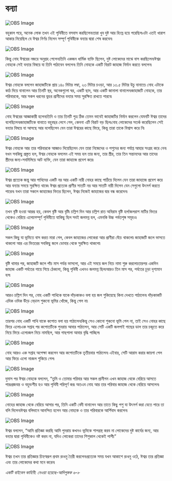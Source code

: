 # বন্যা

![OBS Image](https://cdn.door43.org/obs/jpg/360px/obs-en-03-01.jpg)

বহুকাল পরে, অনেক লোক তখন এই পৃথিবীতে বসবাস করছিলেন৷তারা খুব দুষ্ট আর হিংস্র হয়ে পরেছিল৷এটা এতই খারাপ আকার নিয়েছিল যে ঈশ্বর নির্ণয় নিলেন সম্পূর্ণ পৃথিবীকে বন্যার দ্বারা শেষ করবেন৷ 

![OBS Image](https://cdn.door43.org/obs/jpg/360px/obs-en-03-02.jpg)

কিন্তু নোহ ঈশ্বরের নজরে অনুগ্রহ পেলেন৷তিনি একজন ধার্মিক ব্যক্তি ছিলেন, দুষ্ট লোকেদের মাঝে বাস করছিলেন৷ঈশ্বর নোহকে সেই বন্যার বিষয়ে যা তিনি পাঠাবেন বললেন৷ তিনি নোহকে একটি বিরাট জাহাজ নির্মান করতে বললেন৷ 

![OBS Image](https://cdn.door43.org/obs/jpg/360px/obs-en-03-03.jpg)

ঈশ্বর নোহকে বললেন জাহাজটিকে প্রায় ১৪০ মিটার লম্বা, ২৩ মিটার চওড়া, আর ১৩.৫ মিটার উচু বানাতে৷ নোহ এটাকে কাঠ দিয়ে বানালেন আর তিনটি স্থর, অনেকগুলো ঘর, একটি ছাদ, আর একটি জানালা বানালেন৷জাহাজটি নোহকে, তার পরিবারকে, আর সকল ধরনের ভুচর প্রানীদের বন্যার সময় সুরক্ষিত রাখতে পারবে৷

![OBS Image](https://cdn.door43.org/obs/jpg/360px/obs-en-03-04.jpg)

নোহ ঈশ্বরের আজ্ঞাকারী হলেন৷তিনি ও তার তিনটি পুত্র ঠিক তেমন ভাবেই জাহাজটির নির্মান করলেন যেমনটি ঈশ্বর তাদের বলেছিলেন৷জাহাজটিকে বানাতে বহুবছর লেগে গেল, কেননা এটি বিরাট বড় ছিল৷নোহ লোকেদের সতর্ক করেছিলেন সেই বন্যার বিষয়ে যা আসছে আর বলেছিলেন যেন তারা ঈশ্বরের কাছে ফিরে, কিন্তু তারা তাকে বিশ্বাস করে নি৷

![OBS Image](https://cdn.door43.org/obs/jpg/360px/obs-en-03-05.jpg)

ঈশ্বর নোহকে আর তার পরিবারকে আজ্ঞাও দিয়েছিলেন যেন তারা নিজেদের ও পশুদের জন্য পর্যাপ্ত আহার সংগ্রহ করে নেন৷ যখন সবকিছু প্রস্তুত হল, ঈশ্বর নোহকে বললেন এই সময় হল তার জন্য, তার স্ত্রীর, তার তিন সন্তানদের আর তাদের স্ত্রীদের জন্য-সবমিলিয়ে আট ব্যক্তি,  যেন তারা জাহাজে প্রবেশ করে৷  

![OBS Image](https://cdn.door43.org/obs/jpg/360px/obs-en-03-06.jpg)

ঈশ্বর প্রত্যেক জন্তু আর পাখিদের একটি নর আর একটি নারী নোহর কাছে পাঠিয়ে দিলেন যেন তারা জাহাজে প্রবেশ করে আর বন্যার সময়ে সুরক্ষিত থাকে৷ ঈশ্বর প্রত্যেক প্রাণীর সাতটি নর আর সাতটি নারী দিলেন যেন সেগুলো উৎসর্গ করতে পারেন৷  যখন তারা সকলে জাহাজের ভিতর ছিলেন, ঈশ্বর নিজেই জাহাজের দ্বার বন্ধ করেদেন৷ 

![OBS Image](https://cdn.door43.org/obs/jpg/360px/obs-en-03-07.jpg)

তখন বৃষ্টি হওয়া আরম্ভ হয়, কেবল বৃষ্টি আর বৃষ্টি৷ চল্লিশ দিন আর চল্লিশ রাত অবিরাম বৃষ্টি হল!জলরাশ মাটির ভিতর থেকেও বেরিয়ে এলো৷সম্পূর্ণ পৃথিবীতে যাকিছু ছিল সবই জলমগ্ন হল, এমনকি উচ্চ পর্বতশৃঙ্গ সমূহও৷  

![OBS Image](https://cdn.door43.org/obs/jpg/360px/obs-en-03-08.jpg)

সকল কিছু যা ভূমিতে বাস করত মারা গেল, কেবল জাহাজের লোকেরা আর প্রাণীরা বেঁচে থাকলো৷ জাহাজটি জলে ভাসতে থাকলো আর এর ভিতরের সবকিছু জলে ডোবার থেকে সুরক্ষিত থাকলো৷

![OBS Image](https://cdn.door43.org/obs/jpg/360px/obs-en-03-09.jpg)

বৃষ্টি থামার পর, জাহাজটি জলে পাঁচ মাস পর্যন্ত ভাসলো, আর এই সময়ে জল নিচে নামা শুরু করলো৷তারপর একদিন জাহাজ একটি পর্বতের গায়ে গিয়ে ঠেকলো, কিন্তু পৃথিবী এখনও জলমগ্ন ছিল৷আরও তিন মাস পর, পর্বতের চূড়া দৃশ্যমান হল৷

![OBS Image](https://cdn.door43.org/obs/jpg/360px/obs-en-03-10.jpg)

আরও চল্লিশ দিন পর, নোহ একটি পাখিকে যাকে দাঁড়কাকও বলা হয় জল শুকিয়েছে কিনা দেখতে পাঠালেন৷ দাঁড়কাকটি এদিক ওদিক উঁড়ে বেড়াল শুকনো ভূমির খোঁজে, কিন্তু পেল না৷

![OBS Image](https://cdn.door43.org/obs/jpg/360px/obs-en-03-11.jpg)

তারপর নোহ একটি পাখি যাকে কপোত বলা হয় পাঠালেন৷কিন্তু সেও কোনো শুকনো ভূমি পেল না, তাই সেও নোহর কাছে ফিরে এলো৷এক সপ্তাহ পর কপোতটিকে পুনরায় আবার পাঠালেন, আর সেটি একটি জলপাই গাছের ডাল তার চঞ্চুতে করে নিয়ে ফিরে এলো৷জল নিচে নামছিল, আর গাছপালা আবার বৃদ্ধি পাচ্ছিল৷

![OBS Image](https://cdn.door43.org/obs/jpg/360px/obs-en-03-12.jpg)

নোহ আরও এক সপ্তাহ অপেক্ষা করলেন আর কপোতটিকে তৃতীয়বার পাঠালেন৷ এইবার, সেটি আরাম করার জায়গা পেল আর ফিরে এলো না৷জল শুকিয়ে গেল৷

![OBS Image](https://cdn.door43.org/obs/jpg/360px/obs-en-03-13.jpg)

দুমাস পর ঈশ্বর নোহকে বললেন, “তুমি ও তোমার পরিবার আর সকল প্রানীগন এখন জাহাজ থেকে বেরিয়ে আসতে পার৷প্রজবন্ত ও বহুবংশীয় হও আর পৃথিবী পরিপূর্ণ কর৷ অতএব নোহ আর তার পরিবার জাহাজ থেকে বেরিয়ে আসলেন৷

![OBS Image](https://cdn.door43.org/obs/jpg/360px/obs-en-03-14.jpg)

নোহের জাহাজ থেকে বেরিয়ে আসার পর, তিনি একটি বেদী বানালেন আর তাতে কিছু পশু যা উৎসর্গ করা যেতে পারে তা বলি দিলেন৷ঈশ্বর বলিদানে আনন্দিত হলেন আর নোহকে ও তার পরিবারকে আর্শিবাদ করলেন৷

![OBS Image](https://cdn.door43.org/obs/jpg/360px/obs-en-03-15.jpg)

ঈশ্বর বললেন, “আমি প্রতিজ্ঞা করছি আমি পুনরায় কখনও ভূমিকে শাপগ্রস্থ করব না লোকেদের দুষ্ট কার্যের জন্য, আর বন্যার দ্বারা পৃথিবীকেও নষ্ট করব না, যদিও লোকেরা তাদের শিশুকাল থেকেই পাপী৷”  

![OBS Image](https://cdn.door43.org/obs/jpg/360px/obs-en-03-16.jpg)

ঈশ্বর তখন তার প্রতিজ্ঞার চিহ্নস্বরূপ প্রথম রংধনু তৈরী করলেন৷প্রত্যেক সময় যখন আকাশে রংধনু ওঠে, ঈশ্বর তার প্রতিজ্ঞা এবং তার লোকেদের কথা মনে করেন৷

_একটি বাইবেল কাহিনী: নেওয়া হয়েছে-আদিপুস্তক ৬-৮_